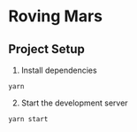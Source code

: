 # Roving Mars

## Project Setup

1. Install dependencies

```
yarn
```

2. Start the development server

```
yarn start
```

